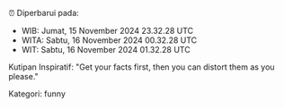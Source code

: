 ⏰ Diperbarui pada:
- WIB: Jumat, 15 November 2024 23.32.28 UTC
- WITA: Sabtu, 16 November 2024 00.32.28 UTC
- WIT: Sabtu, 16 November 2024 01.32.28 UTC

Kutipan Inspiratif:
"Get your facts first, then you can distort them as you please."


Kategori: funny

